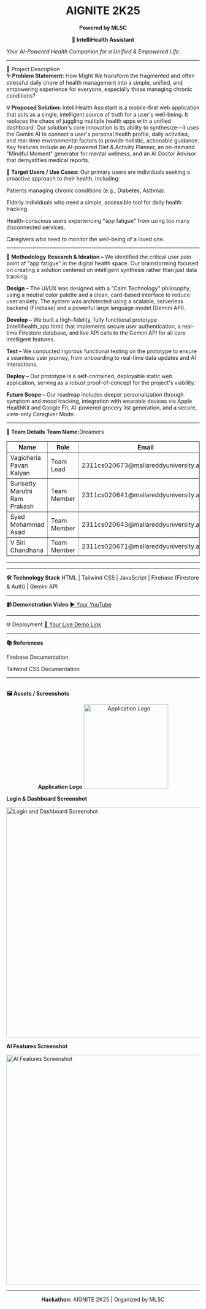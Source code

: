 <!-- AIGNITE Banner (centered) -->

<div align="center">
<h1> AIGNITE 2K25</h1>
<p><strong>Powered by MLSC</strong></p>
</div>

<p align="center">
<strong>🚀 IntelliHealth Assistant</strong>




<em>Your AI-Powered Health Companion for a Unified & Empowered Life.</em>
</p>
<hr>
📖 Project Description
<br>
<b>✨ Problem Statement:</b> How Might We transform the fragmented and often stressful daily chore of health management into a simple, unified, and empowering experience for everyone, especially those managing chronic conditions?<br>

<b>💡 Proposed Solution: </b>IntelliHealth Assistant is a mobile-first web application that acts as a single, intelligent source of truth for a user's well-being. It replaces the chaos of juggling multiple health apps with a unified dashboard. Our solution's core innovation is its ability to synthesize—it uses the Gemini AI to connect a user's personal health profile, daily activities, and real-time environmental factors to provide holistic, actionable guidance. Key features include an AI-powered Diet & Activity Planner, an on-demand "Mindful Moment" generator for mental wellness, and an AI Doctor Advisor that demystifies medical reports.

<b>🎯 Target Users / Use Cases:</b> Our primary users are individuals seeking a proactive approach to their health, including:

Patients managing chronic conditions (e.g., Diabetes, Asthma).

Elderly individuals who need a simple, accessible tool for daily health tracking.

Health-conscious users experiencing "app fatigue" from using too many disconnected services.

Caregivers who need to monitor the well-being of a loved one.
<hr>
<b>🔬 Methodology</b>
<b>Research & Ideation –</b> We identified the critical user pain point of "app fatigue" in the digital health space. Our brainstorming focused on creating a solution centered on intelligent synthesis rather than just data tracking.

<b>Design –</b> The UI/UX was designed with a "Calm Technology" philosophy, using a neutral color palette and a clean, card-based interface to reduce user anxiety. The system was architected using a scalable, serverless backend (Firebase) and a powerful large language model (Gemini API).

<b>Develop –</b> We built a high-fidelity, fully functional prototype (intellihealth_app.html) that implements secure user authentication, a real-time Firestore database, and live API calls to the Gemini API for all core intelligent features.

<b>Test –</b> We conducted rigorous functional testing on the prototype to ensure a seamless user journey, from onboarding to real-time data updates and AI interactions.

<b>Deploy –</b> Our prototype is a self-contained, deployable static web application, serving as a robust proof-of-concept for the project's viability.

<b>Future Scope –</b> Our roadmap includes deeper personalization through symptom and mood tracking, integration with wearable devices via Apple HealthKit and Google Fit, AI-powered grocery list generation, and a secure, view-only Caregiver Mode.
<hr>
<b>👥 Team Details</b>
<b>Team Name:</b>Dreamers

<table border="1" cellpadding="8" cellspacing="0">
  <thead>
    <tr>
      <th>Name</th>
      <th>Role</th>
      <th>Email</th>
    </tr>
  </thead>
  <tbody>
    <tr>
      <td>Vagicherla Pavan Kalyan</td>
      <td>Team Lead</td>
      <td>2311cs020673@mallareddyuniversity.ac.in</td>
    </tr>
    <tr>
      <td>Surisetty Maruthi Ram Prakash</td>
      <td>Team Member</td>
      <td>2311cs020641@mallareddyuniversity.ac.in</td>
    </tr>
    <tr>
      <td>Syed Mohammad Asad</td>
      <td>Team Member</td>
      <td>2311cs020643@mallareddyuniversity.ac.in</td>
    </tr>
    <tr>
      <td>V Siri Chandhana</td>
      <td>Team Member</td>
      <td>2311cs020671@mallareddyuniversity.ac.in</td>
    </tr>
  </tbody>
</table>
<hr>

<hr>
<b>🛠️ Technology Stack</b>
HTML | Tailwind CSS | JavaScript | Firebase (Firestore & Auth) | Gemini API
<hr>
<b>📹 Demonstration Video</b>
<a href="https://youtu.be/J7wbnatRgGQ?si=iaLr7IhSzowYQxDh">
▶️ Your YouTube </a>
<hr>
🌐 Deployment
<a href="https://aignite-red.vercel.app/">
🔗 Your Live Demo Link</a>
<hr>
<b>📚 References</b>

Firebase Documentation

Tailwind CSS Documentation
<hr>
<br>
<b>🖼️ Assets / Screenshots</b>
<p align="center">
<strong>Application Logo</strong>




<img src="https://www.google.com/search?q=https://drive.google.com/uc%3Fid%3D1_mH5op23iJfTVVFQoNwSApRJvp1PDP7I" alt="Application Logo" width="220" />







<strong>Login & Dashboard Screenshot</strong>




<img src="https://www.google.com/search?q=https://drive.google.com/uc%3Fid%3D1TGoqFLc6imQf5mPYGr-83rCeT_5BweJH" alt="Login and Dashboard Screenshot" width="600" />







<strong>AI Features Screenshot</strong>




<img src="https://www.google.com/search?q=https://drive.google.com/uc%3Fid%3D1rTa0asd1Jko1NxW0lLHImCS39rQBzl52" alt="AI Features Screenshot" width="600" />
</p>

<hr/>

<p align="center">
<b>Hackathon:</b> AIGNITE 2K25 | Organized by MLSC
</p>
